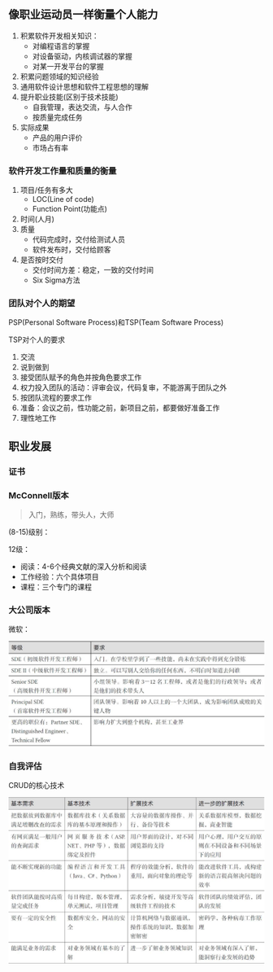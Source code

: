 ## 像职业运动员一样衡量个人能力

1. 积累软件开发相关知识：
   + 对编程语言的掌握
   + 对设备驱动，内核调试器的掌握
   + 对某一开发平台的掌握
2. 积累问题领域的知识经验
3. 通用软件设计思想和软件工程思想的理解
4. 提升职业技能(区别于技术技能)
   + 自我管理，表达交流，与人合作
   + 按质量完成任务
5. 实际成果
   + 产品的用户评价
   + 市场占有率

### 软件开发工作量和质量的衡量

1. 项目/任务有多大
   + LOC(Line of code)
   + Function Point(功能点)
2. 时间(人月)
3. 质量
   + 代码完成时，交付给测试人员
   + 软件发布时，交付给顾客
4. 是否按时交付
   + 交付时间方差：稳定，一致的交付时间
   + Six Sigma方法

### 团队对个人的期望

PSP(Personal Software Process)和TSP(Team Software Process)

TSP对个人的要求

1. 交流
2. 说到做到
3. 接受团队赋予的角色并按角色要求工作
4. 权力投入团队的活动：评审会议，代码复审，不能游离于团队之外
5. 按团队流程的要求工作
6. 准备：会议之前，性功能之前，新项目之前，都要做好准备工作
7. 理性地工作



## 职业发展

### 证书

### McConnell版本

> 入门，熟练，带头人，大师

(8-15)级别：

12级：

+ 阅读：4-6个经典文献的深入分析和阅读
+ 工作经验：六个具体项目
+ 课程：三个专门的课程

### 大公司版本

微软：

![img](https://github.com/Qasak/Software-Engineering/blob/master/MS_level.jpg)

### 自我评估

CRUD的核心技术

![img](https://github.com/Qasak/Software-Engineering/blob/master/CRUD.jpg)







